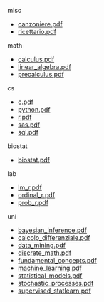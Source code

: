 misc 

- [canzoniere.pdf](misc/canzoniere.pdf)
- [ricettario.pdf](misc/ricettario.pdf)



math 

- [calculus.pdf](math/calculus.pdf)
- [linear_algebra.pdf](math/linear_algebra.pdf)
- [precalculus.pdf](math/precalculus.pdf)



cs 

- [c.pdf](cs/c.pdf)
- [python.pdf](cs/python.pdf)
- [r.pdf](cs/r.pdf)
- [sas.pdf](cs/sas.pdf)
- [sql.pdf](cs/sql.pdf)



biostat 

- [biostat.pdf](biostat/biostat.pdf)



lab 

- [lm_r.pdf](lab/lm_r.pdf)
- [ordinal_r.pdf](lab/ordinal_r.pdf)
- [prob_r.pdf](lab/prob_r.pdf)



uni 

- [bayesian_inference.pdf](uni/bayesian_inference.pdf)
- [calcolo_differenziale.pdf](uni/calcolo_differenziale.pdf)
- [data_mining.pdf](uni/data_mining.pdf)
- [discrete_math.pdf](uni/discrete_math.pdf)
- [fundamental_concepts.pdf](uni/fundamental_concepts.pdf)
- [machine_learning.pdf](uni/machine_learning.pdf)
- [statistical_models.pdf](uni/statistical_models.pdf)
- [stochastic_processes.pdf](uni/stochastic_processes.pdf)
- [supervised_statlearn.pdf](uni/supervised_statlearn.pdf)



